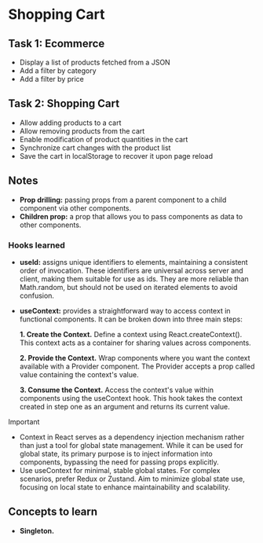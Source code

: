 # Shopping Cart

## Task 1: Ecommerce

- Display a list of products fetched from a JSON
- Add a filter by category
- Add a filter by price

## Task 2: Shopping Cart

- Allow adding products to a cart
- Allow removing products from the cart
- Enable modification of product quantities in the cart
- Synchronize cart changes with the product list
- Save the cart in localStorage to recover it upon page reload

## Notes

- **Prop drilling:** passing props from a parent component to a child component via other components.
- **Children prop:** a prop that allows you to pass components as data to other components.

### Hooks learned

- **useId:** assigns unique identifiers to elements, maintaining a consistent order of invocation. These identifiers are universal across server and client, making them suitable for use as ids. They are more reliable than Math.random, but should not be used on iterated elements to avoid confusion.
- **useContext:** provides a straightforward way to access context in functional components. It can be broken down into three main steps:

  **1. Create the Context.** Define a context using React.createContext(). This context acts as a container for sharing values across components.

  **2. Provide the Context.** Wrap components where you want the context available with a Provider component. The Provider accepts a prop called value containing the context's value.

  **3. Consume the Context.** Access the context's value within components using the useContext hook. This hook takes the context created in step one as an argument and returns its current value.

> [!IMPORTANT]
>
> - Context in React serves as a dependency injection mechanism rather than just a tool for global state management. While it can be used for global state, its primary purpose is to inject information into components, bypassing the need for passing props explicitly.
> - Use useContext for minimal, stable global states. For complex scenarios, prefer Redux or Zustand. Aim to minimize global state use, focusing on local state to enhance maintainability and scalability.

## Concepts to learn

- **Singleton.**
